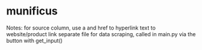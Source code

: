 # munificus

Notes:
for source column, use a and href to hyperlink text to website/product link
separate file for data scraping, called in main.py via the button with get_input()
